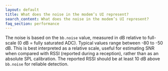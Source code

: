 ```yaml
---
layout: default
title: What does the noise in the modem’s UI represent?
search_content: What does the noise in the modem’s UI represent?
faq_section: performance
---
```


The noise is based on the `bb.noise` value, measured in dB relative to full-scale (0 dB = fully saturated ADC). Typical values range between -80 to -50 dB. This is best interpreted as a relative scale, useful for estimating SNR when compared with RSSI (reported during a reception), rather than as an absolute SPL calibration. The reported RSSI should be at least 10 dB above `bb.noise` for reliable detection. 
